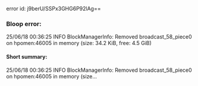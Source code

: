 error id: j9berU/SSPx3GHG6P92lAg==
### Bloop error:

25/06/18 00:36:25 INFO BlockManagerInfo: Removed broadcast_58_piece0 on hpomen:46005 in memory (size: 34.2 KiB, free: 4.5 GiB)
#### Short summary: 

25/06/18 00:36:25 INFO BlockManagerInfo: Removed broadcast_58_piece0 on hpomen:46005 in memory (size...